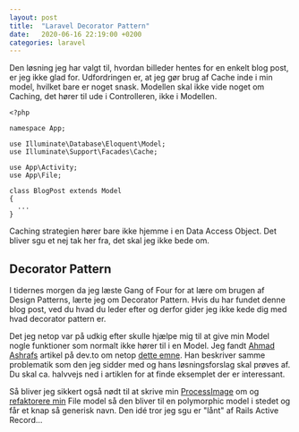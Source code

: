 ```yaml
---
layout: post
title:  "Laravel Decorator Pattern"
date:   2020-06-16 22:19:00 +0200
categories: laravel
---
```

Den løsning jeg har valgt til, hvordan billeder hentes for en enkelt blog post, er jeg ikke glad for. Udfordringen er, at jeg gør brug af Cache inde i min model, hvilket bare er noget snask. Modellen skal ikke vide noget om Caching, det hører til ude i Controlleren, ikke i Modellen.
```
<?php

namespace App;

use Illuminate\Database\Eloquent\Model;
use Illuminate\Support\Facades\Cache;

use App\Activity;
use App\File;

class BlogPost extends Model
{
  ...
}
```
Caching strategien hører bare ikke hjemme i en Data Access Object. Det bliver sgu et nej tak her fra, det skal jeg ikke bede om.

## Decorator Pattern
I tidernes morgen da jeg læste Gang of Four for at lære om brugen af Design Patterns, lærte jeg om Decorator Pattern.
Hvis du har fundet denne blog post, ved du hvad du leder efter og derfor gider jeg ikke kede dig med hvad decorator pattern er.

Det jeg netop var på udkig efter skulle hjælpe mig til at give min Model nogle funktioner som normalt ikke hører til i en Model. Jeg fandt [Ahmad Ashrafs](https://dev.to/ahmedash95/design-patterns-in-php-decorator-with-laravel-5hk6) artikel på dev.to om netop [dette emne](https://dev.to/ahmedash95/design-patterns-in-php-decorator-with-laravel-5hk6). Han beskriver samme problematik som den jeg sidder med og hans løsningsforslag skal prøves af. Du skal ca. halvvejs ned i artiklen for at finde eksemplet der er interessant.

Så bliver jeg sikkert også nødt til at skrive min [ProcessImage](https://github.com/kristiannissen/kaleidoscope/blob/master/app/Jobs/ProcessImage.php) om og [refaktorere min](https://github.com/kristiannissen/kaleidoscope/blob/master/app/File.php) File model så den bliver til en polymorphic model i stedet og får et knap så generisk navn. Den idé tror jeg sgu er "lånt" af Rails Active Record...